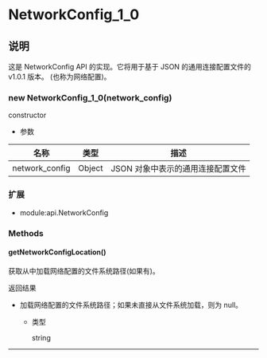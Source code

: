 # NetworkConfig_1_0

## 说明

这是 NetworkConfig API 的实现。它将用于基于 JSON 的通用连接配置文件的 v1.0.1 版本。 (也称为网络配置)。

### new NetworkConfig_1_0(network_config)

constructor

- 参数

| 名称           | 类型   | 描述                              |
| -------------- | ------ | --------------------------------- |
| network_config | Object | JSON 对象中表示的通用连接配置文件 |

### 扩展

- module:api.NetworkConfig

### Methods

#### getNetworkConfigLocation()

获取从中加载网络配置的文件系统路径(如果有)。

返回结果

- 加载网络配置的文件系统路径；如果未直接从文件系统加载，则为 null。

  - 类型

    string

---
